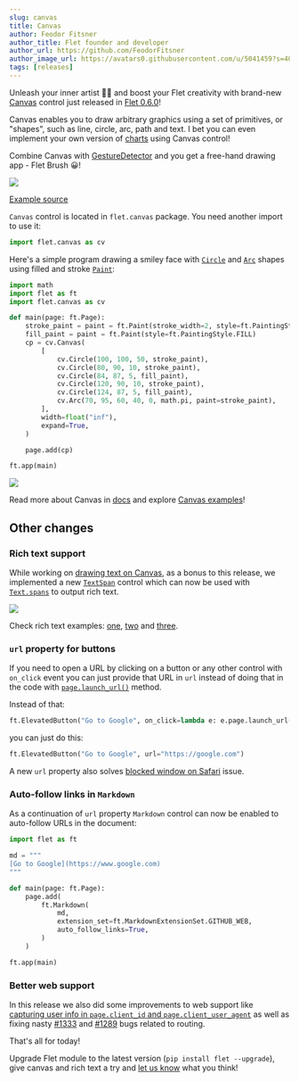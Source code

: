 ```yaml
---
slug: canvas
title: Canvas
author: Feodor Fitsner
author_title: Flet founder and developer
author_url: https://github.com/FeodorFitsner
author_image_url: https://avatars0.githubusercontent.com/u/5041459?s=400&v=4
tags: [releases]
---
```


Unleash your inner artist 🧑‍🎨 and boost your Flet creativity with brand-new [Canvas](/docs/controls/canvas) control just released in [Flet 0.6.0](https://pypi.org/project/flet/)!

Canvas enables you to draw arbitrary graphics using a set of primitives, or "shapes", such as line, circle, arc, path and text. I bet you can even implement your own version of [charts](/blog/flet-charts) using Canvas control!

Combine Canvas with [GestureDetector](/docs/controls/gesturedetector) and you get a free-hand drawing app - Flet Brush 😀!

<img src="/img/docs/controls/canvas/canvas-flet-brush.gif" className="screenshot-70 screenshot-rounded"/>

[Example source](https://github.com/flet-dev/examples/blob/main/python/controls/canvas/canvas-flet-brush.py)

`Canvas` control is located in `flet.canvas` package. You need another import to use it:

```python
import flet.canvas as cv
```

Here's a simple program drawing a smiley face with [`Circle`](/docs/controls/canvas#circle-shape-properties) and [`Arc`](/docs/controls/canvas#arc-shape-properties) shapes using filled and stroke [`Paint`](/docs/reference/types/paint):

```python
import math
import flet as ft
import flet.canvas as cv

def main(page: ft.Page):
    stroke_paint = paint = ft.Paint(stroke_width=2, style=ft.PaintingStyle.STROKE)
    fill_paint = paint = ft.Paint(style=ft.PaintingStyle.FILL)
    cp = cv.Canvas(
        [
            cv.Circle(100, 100, 50, stroke_paint),
            cv.Circle(80, 90, 10, stroke_paint),
            cv.Circle(84, 87, 5, fill_paint),
            cv.Circle(120, 90, 10, stroke_paint),
            cv.Circle(124, 87, 5, fill_paint),
            cv.Arc(70, 95, 60, 40, 0, math.pi, paint=stroke_paint),
        ],
        width=float("inf"),
        expand=True,
    )

    page.add(cp)

ft.app(main)
```

<img src="/img/docs/controls/canvas/canvas-face.png" className="screenshot-30"/>

Read more about Canvas in [docs](/docs/controls/canvas) and explore [Canvas examples](https://github.com/flet-dev/examples/tree/main/python/controls/canvas)!

## Other changes

### Rich text support

While working on [drawing text on Canvas](/docs/controls/canvas#drawing-text), as a bonus to this release, we implemented a new [`TextSpan`](/docs/reference/types/textspan) control which can now be used with [`Text.spans`](/docs/controls/text#spans) to output rich text.

<img src="/img/docs/controls/text/richtext-borders-stroke.png" className="screenshot-60" />

Check rich text examples: [one](/docs/controls/text#rich-text-basics), [two](/docs/controls/text#rich-text-with-borders-and-stroke) and [three](/docs/controls/text#rich-text-with-gradient).

### `url` property for buttons

If you need to open a URL by clicking on a button or any other control with `on_click` event you can just provide that URL in `url` instead of doing that in the code with [`page.launch_url()`](/docs/controls/page#launch_urlurl) method.

Instead of that:

```python
ft.ElevatedButton("Go to Google", on_click=lambda e: e.page.launch_url("https://google.com"))
```

you can just do this:

```python
ft.ElevatedButton("Go to Google", url="https://google.com")
```

A new `url` property also solves [blocked window on Safari](https://github.com/flet-dev/flet/issues/1105) issue.

### Auto-follow links in `Markdown`

As a continuation of `url` property `Markdown` control can now be enabled to auto-follow URLs in the document:

```python
import flet as ft

md = """
[Go to Google](https://www.google.com)
"""

def main(page: ft.Page):
    page.add(
        ft.Markdown(
            md,
            extension_set=ft.MarkdownExtensionSet.GITHUB_WEB,
            auto_follow_links=True,
        )
    )

ft.app(main)
```

### Better web support

In this release we also did some improvements to web support like [capturing user info in `page.client_id` and `page.client_user_agent`](https://github.com/flet-dev/flet/pull/1302) as well as fixing nasty [#1333](https://github.com/flet-dev/flet/pull/1333) and [#1289](https://github.com/flet-dev/flet/pull/1289) bugs related to routing.

That's all for today!

Upgrade Flet module to the latest version (`pip install flet --upgrade`), give canvas and rich text a try and [let us know](https://discord.gg/dzWXP8SHG8) what you think!
